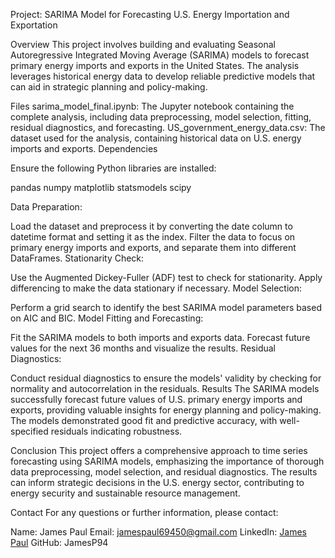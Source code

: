 Project: SARIMA Model for Forecasting U.S. Energy Importation and Exportation

Overview
This project involves building and evaluating Seasonal Autoregressive Integrated Moving Average (SARIMA) models to forecast primary energy imports and exports in the United States. The analysis leverages historical energy data to develop reliable predictive models that can aid in strategic planning and policy-making.

Files
sarima_model_final.ipynb: The Jupyter notebook containing the complete analysis, including data preprocessing, model selection, fitting, residual diagnostics, and forecasting.
US_government_energy_data.csv: The dataset used for the analysis, containing historical data on U.S. energy imports and exports.
Dependencies

Ensure the following Python libraries are installed:

pandas
numpy
matplotlib
statsmodels
scipy


Data Preparation:

Load the dataset and preprocess it by converting the date column to datetime format and setting it as the index.
Filter the data to focus on primary energy imports and exports, and separate them into different DataFrames.
Stationarity Check:

Use the Augmented Dickey-Fuller (ADF) test to check for stationarity.
Apply differencing to make the data stationary if necessary.
Model Selection:

Perform a grid search to identify the best SARIMA model parameters based on AIC and BIC.
Model Fitting and Forecasting:

Fit the SARIMA models to both imports and exports data.
Forecast future values for the next 36 months and visualize the results.
Residual Diagnostics:

Conduct residual diagnostics to ensure the models' validity by checking for normality and autocorrelation in the residuals.
Results
The SARIMA models successfully forecast future values of U.S. primary energy imports and exports, providing valuable insights for energy planning and policy-making. The models demonstrated good fit and predictive accuracy, with well-specified residuals indicating robustness.

Conclusion
This project offers a comprehensive approach to time series forecasting using SARIMA models, emphasizing the importance of thorough data preprocessing, model selection, and residual diagnostics. The results can inform strategic decisions in the U.S. energy sector, contributing to energy security and sustainable resource management.

Contact
For any questions or further information, please contact:

Name: James Paul
Email: jamespaul69450@gmail.com
LinkedIn: [James Paul](https://www.linkedin.com/in/james-paul-business-analyst/)
GitHub: JamesP94